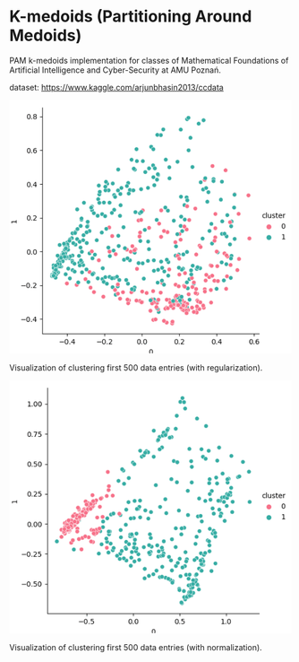 # K-medoids (Partitioning Around Medoids)

PAM k-medoids implementation for classes of Mathematical Foundations of Artificial Intelligence
and Cyber-Security at AMU Poznań.

dataset:
https://www.kaggle.com/arjunbhasin2013/ccdata

![](reg27.gif)

Visualization of clustering first 500 data entries (with regularization).

![](norm27.gif)

Visualization of clustering first 500 data entries (with normalization).

